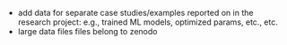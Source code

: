 * add data for separate case studies/examples reported on in the research project: e.g., trained ML models, optimized params, etc., etc.
* large data files files belong to zenodo